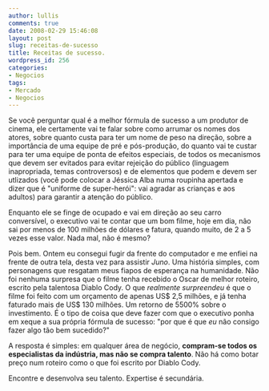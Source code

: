```yaml
---
author: lullis
comments: true
date: 2008-02-29 15:46:08
layout: post
slug: receitas-de-sucesso
title: Receitas de sucesso.
wordpress_id: 256
categories:
- Negocios
tags:
- Mercado
- Negocios
---
```


Se você perguntar qual é a melhor fórmula de sucesso a um produtor de cinema, ele certamente vai te falar sobre como arrumar os nomes dos atores, sobre quanto custa para ter um nome de peso na direção, sobre a importância de uma equipe de pré e pós-produção, do quanto vai te custar para ter uma equipe de ponta de efeitos especiais, de todos os mecanismos que devem ser evitados para evitar rejeição do público (linguagem inapropriada, temas controversos) e de elementos que podem e devem ser utlizados (você pode colocar a Jéssica Alba numa roupinha apertada e dizer que é "uniforme de super-herói": vai agradar as crianças e aos adultos) para garantir a atenção do público.

Enquanto ele se finge de ocupado e vai em direção ao seu carro conversível, o executivo vai te contar que um bom filme, hoje em dia, não sai por menos de 100 milhões de dólares e fatura, quando muito, de 2 a 5 vezes esse valor. Nada mal, não é mesmo?

Pois bem. Ontem eu consegui fugir da frente do computador e me enfiei na frente de outra tela, desta vez para assistir _Juno_. Uma história simples, com personagens que resgatam meus fiapos de esperança na humanidade. Não foi nenhuma surpresa que o filme tenha recebido o Oscar de melhor roteiro, escrito pela talentosa Diablo Cody. O que _realmente surpreendeu_ é que o filme foi feito com um orçamento de apenas US$ 2,5 milhões, e já tenha faturado mais de US$ 130 milhões. Um retorno de 5500% sobre o investimento. É o tipo de coisa que deve fazer com que o executivo ponha em xeque a sua própria fórmula de sucesso: "por que é que _eu_ não consigo fazer algo tão bem sucedido?"

A resposta é simples: em qualquer área de negócio, **compram-se todos os especialistas da indústria, mas não se compra talento**. Não há como botar preço num roteiro como o que foi escrito por Diablo Cody.

Encontre e desenvolva seu talento. Expertise é secundária.
